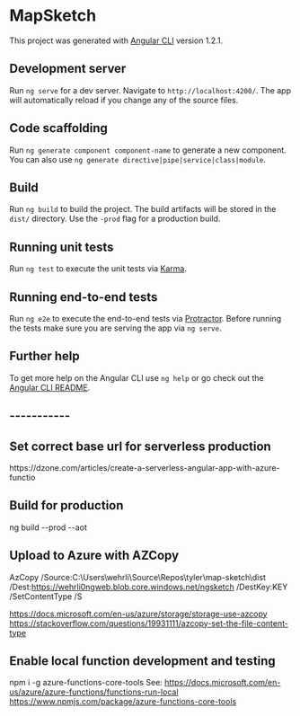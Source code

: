 # MapSketch

This project was generated with [Angular CLI](https://github.com/angular/angular-cli) version 1.2.1.

## Development server

Run `ng serve` for a dev server. Navigate to `http://localhost:4200/`. The app will automatically reload if you change any of the source files.

## Code scaffolding

Run `ng generate component component-name` to generate a new component. You can also use `ng generate directive|pipe|service|class|module`.

## Build

Run `ng build` to build the project. The build artifacts will be stored in the `dist/` directory. Use the `-prod` flag for a production build.

## Running unit tests

Run `ng test` to execute the unit tests via [Karma](https://karma-runner.github.io).

## Running end-to-end tests

Run `ng e2e` to execute the end-to-end tests via [Protractor](http://www.protractortest.org/).
Before running the tests make sure you are serving the app via `ng serve`.

## Further help

To get more help on the Angular CLI use `ng help` or go check out the [Angular CLI README](https://github.com/angular/angular-cli/blob/master/README.md).

## -----------

## Set correct base url for serverless production
<base href="https://wehrli0ngweb.blob.core.windows.net/ngsketch">
https://dzone.com/articles/create-a-serverless-angular-app-with-azure-functio

## Build for production

ng build --prod --aot 

## Upload to Azure with AZCopy
AzCopy /Source:C:\Users\wehrli\Source\Repos\tyler\map-sketch\dist /Dest:https://wehrli0ngweb.blob.core.windows.net/ngsketch /DestKey:KEY /SetContentType /S

https://docs.microsoft.com/en-us/azure/storage/storage-use-azcopy
https://stackoverflow.com/questions/19931111/azcopy-set-the-file-content-type

## Enable local function development and testing
npm i -g azure-functions-core-tools
See:
    https://docs.microsoft.com/en-us/azure/azure-functions/functions-run-local
    https://www.npmjs.com/package/azure-functions-core-tools
